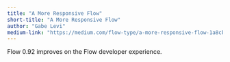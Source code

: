 ```yaml
---
title: "A More Responsive Flow"
short-title: "A More Responsive Flow"
author: "Gabe Levi"
medium-link: "https://medium.com/flow-type/a-more-responsive-flow-1a8cb01aec11"
---
```

Flow 0.92 improves on the Flow developer experience.
